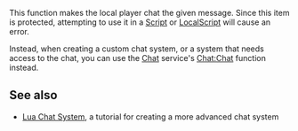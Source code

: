 This function makes the local player chat the given message. Since this item is protected, attempting to use it in a [Script](https://developer.roblox.com/en-us/api-reference/class/Script) or [LocalScript](https://developer.roblox.com/en-us/api-reference/class/LocalScript) will cause an error.

Instead, when creating a custom chat system, or a system that needs access to the chat, you can use the [Chat](https://developer.roblox.com/en-us/api-reference/class/Chat) service's [Chat:Chat](https://developer.roblox.com/en-us/api-reference/function/Chat/Chat) function instead.

See also
--------

*   [Lua Chat System](https://developer.roblox.com/en-us/articles/lua-chat-system), a tutorial for creating a more advanced chat system